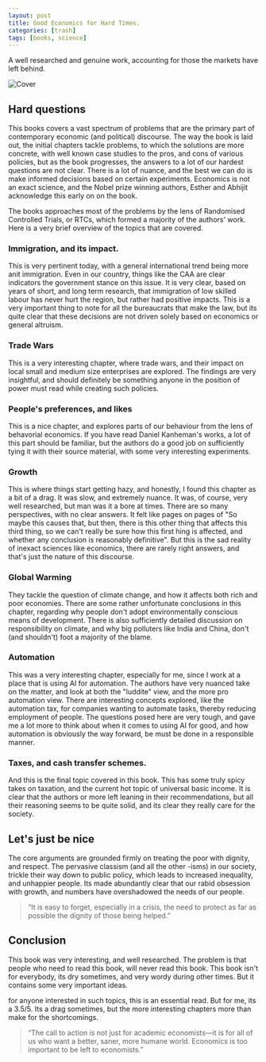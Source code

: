 ```yaml
---
layout: post
title: Good Economics for Hard Times.
categories: [trash]
tags: [books, science]
---
```


A well researched and genuine work, accounting for those the markets have left behind.

![Cover](https://i.gr-assets.com/images/S/compressed.photo.goodreads.com/books/1571500606l/48507288._SX318_.jpg)
## Hard questions
This books covers a vast spectrum of problems that are the primary part of contemporary economic (and political) discourse. The way the book is laid out, the initial chapters tackle problems, to which the solutions are more concrete, with well known case studies to the pros, and cons of various policies, but as the book progresses, the answers to a lot of our hardest questions are not clear. There is a lot of nuance, and the best we can do is make informed decisions based on certain experiments. Economics is not an exact science, and the Nobel prize winning authors, Esther and Abhijit acknowledge this early on on the book.

The books approaches most of the problems by the lens of Randomised Controlled Trials, or RTCs, which formed a majority of the authors' work.
Here is a very brief overview of the topics that are covered.
### Immigration, and its impact. 
This is very pertinent today, with a general international trend being more anit immigration. Even in our country, things like the CAA are clear indicators the government stance on this issue. It is very clear, based on years of short, and long term research, that immigration of low skilled labour has never hurt the region, but rather had positive impacts. This is a very important thing to note for all the bureaucrats that make the law, but its quite clear that these decisions are not driven solely based on economics or general altruism.
### Trade Wars
This is a very interesting chapter, where trade wars, and their impact on local small and medium size enterprises are explored. The findings are very insightful, and should definitely be something anyone in the position of power must read while creating such policies.
### People's preferences, and likes
This is a nice chapter, and explores parts of our behaviour from the lens of behavorial economics. If you have read Daniel Kanheman's works, a lot of this part should be familiar, but the authors do a good job on sufficiently tying it with their source material, with some very interesting experiments.
### Growth
This is where things start getting hazy, and honestly, I found this chapter as a bit of a drag. It was slow, and extremely nuance. It was, of course, very well researched, but man was it a bore at times. There are so many perspectives, with no clear answers. It felt like pages on pages of "So maybe this causes that, but then, there is this other thing that affects this third thing, so we can't really be sure how this first hing is affected, and whether any conclusion is reasonably definitive". But this is the sad reality of inexact sciences like economics, there are rarely right answers, and that's just the nature of this discourse.
### Global Warming
They tackle the question of climate change, and how it affects both rich and poor economies. There are some rather unfortunate conclusions in this chapter, regarding why people don't adopt environmentally conscious means of development. There is also sufficiently detailed discussion on responsibility on climate, and why big polluters like India and China, don't (and shouldn't) foot a majority of the blame.
### Automation
This was a very interesting chapter, especially for me, since I work at a place that is using AI for automation. The authors have very nuanced take on the matter, and look at both the "luddite" view, and the more pro automation view. There are interesting concepts explored, like the automation tax, for companies wanting to automate tasks, thereby reducing employment of people. The questions posed here are very tough, and gave me a lot more to think about when it comes to using AI for good, and how automation is obviously the way forward, be must be done in a responsible manner.
### Taxes, and cash transfer schemes.
And this is the final topic covered in this book. This has some truly spicy takes on taxation, and the current hot topic of universal basic income. It is clear that the authors or more left leaning in their recommendations, but all their reasoning seems to be quite solid, and its clear they really care for the society.
## Let's just be nice
The core arguments are grounded firmly on treating the poor with dignity, and respect. The pervasive classism (and all the other -isms) in our society, trickle their way down to public policy, which leads to increased inequality, and unhappier people. Its made abundantly clear that our rabid obsession with growth, and numbers have overshadowed the needs of our people.
> “It is easy to forget, especially in a crisis, the need to protect as far as possible the dignity of those being helped.”


## Conclusion
This book was very interesting, and well researched. The problem is that people who need to read this book, will never read this book. This book isn't for everybody, its dry sometimes, and very wordy during other times. But it contains some very important ideas.

for anyone interested in such topics, this is an essential read. But for me, its a 3.5/5. Its a drag sometimes, but the more interesting chapters more than make for the shortcomings.

> “The call to action is not just for academic economists—it is for all of us who want a better, saner, more humane world. Economics is too important to be left to economists.”
